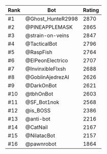 Rank|Bot|Rating
---|---|---
#1|@Ghost_HunteR2998|2870
#2|@PINEAPPLEMASK|2865
#3|@strain-on-veins|2847
#4|@TacticalBot|2796
#5|@RaspFish|2764
#6|@ElPeonElectrico|2707
#7|@InvinxibleFlxsh|2688
#8|@GoblinAjedrezAI|2626
#9|@DarkOnBot|2621
#10|@tbhOnBot|2603
#11|@SF_Bot1nok|2568
#12|@is_BOSS|2386
#13|@anti-bot|2216
#14|@CatNail|2167
#15|@NilatacBot|2157
#16|@pawnrobot|1864
